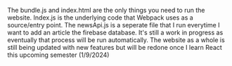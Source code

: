 The bundle.js and index.html are the only things you need to run the website. Index.js is the underlying code that Webpack uses as a source/entry point. 
The newsApi.js is a seperate file that I run everytime I want to add an article the firebase database. It's still a work in progress as eventually that process will be run automatically. 
The website as a whole is still being updated with new features but will be redone once I learn React this upcoming semester (1/9/2024)
